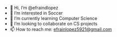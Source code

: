 - 👋 Hi, I’m @efraindlopez
- 👀 I’m interested in Soccer
- 🌱 I’m currently learning Computer Science
- 💞️ I’m looking to collaborate on CS projects
- 📫 How to reach me: efrainlopez5921@gmail.com

<!---
efraindlopez/efraindlopez is a ✨ special ✨ repository because its `README.md` (this file) appears on your GitHub profile.
You can click the Preview link to take a look at your changes.
--->
